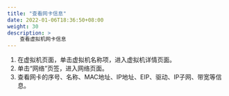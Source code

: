 ```yaml
---
title: "查看网卡信息"
date: 2022-01-06T18:36:50+08:00
weight: 30
description: >
    查看虚拟机网卡信息
---
```


1. 在虚拟机页面，单击虚拟机名称项，进入虚拟机详情页面。
2. 单击“网络”页签，进入网络页面。
3. 查看网卡的序号、名称、MAC地址、IP地址、EIP、驱动、IP子网、带宽等信息。
